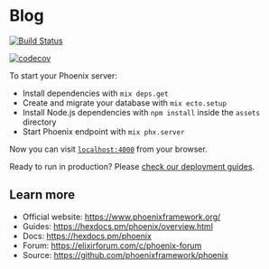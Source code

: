# Blog
[![Build Status](https://travis-ci.org/elxpro/Blog_elx_pro_course_module_2.svg?branch=master)](https://travis-ci.org/elxpro/Blog_elx_pro_course_module_2)

[![codecov](https://codecov.io/gh/elxpro/Blog_elx_pro_course_module_2/branch/master/graph/badge.svg?token=THIQIQASW7)](https://codecov.io/gh/elxpro/Blog_elx_pro_course_module_2)

To start your Phoenix server:

  * Install dependencies with `mix deps.get`
  * Create and migrate your database with `mix ecto.setup`
  * Install Node.js dependencies with `npm install` inside the `assets` directory
  * Start Phoenix endpoint with `mix phx.server`

Now you can visit [`localhost:4000`](http://localhost:4000) from your browser.

Ready to run in production? Please [check our deployment guides](https://hexdocs.pm/phoenix/deployment.html).

## Learn more

  * Official website: https://www.phoenixframework.org/
  * Guides: https://hexdocs.pm/phoenix/overview.html
  * Docs: https://hexdocs.pm/phoenix
  * Forum: https://elixirforum.com/c/phoenix-forum
  * Source: https://github.com/phoenixframework/phoenix
